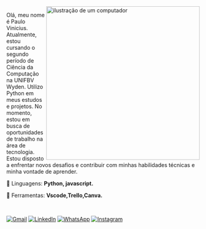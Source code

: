 <img src="https://raw.githubusercontent.com/MicaelliMedeiros/micaellimedeiros/master/image/computer-illustration.png" alt="ilustração de um computador" min-width="400px" max-width="400px" width="400px" align="right">

<p align="left"> 
  Olá, meu nome é Paulo Vinicius. Atualmente, estou cursando o segundo período de Ciência da Computação na UNIFBV Wyden. Utilizo Python em meus estudos e projetos. No momento, estou em busca de oportunidades de trabalho na área de tecnologia. Estou disposto a enfrentar novos desafios e contribuir com minhas habilidades técnicas e minha vontade de aprender.</p>

<p align="left">
  🦄 Linguagens: <strong>Python, javascript.</strong>
</p>

<p align="left">
  💼 Ferramentas: <strong>Vscode,Trello,Canva.</strong>
</p>

<br>

<p align="left">
  <a href="#" title="Gmail">
  <img src="https://img.shields.io/badge/-Gmail-FF0000?style=flat-square&labelColor=FF0000&logo=gmail&logoColor=white&link=https://is.gd/EWwmGA" alt="Gmail"/></a>
  <a href="#" title="LinkedIn">
  <img src="https://img.shields.io/badge/-Linkedin-0e76a8?style=flat-square&logo=Linkedin&logoColor=white&link=https://www.linkedin.com/in/viniciusincode/" alt="LinkedIn"/></a>
  <a href="#" title="WhatsApp">
  <img src="https://img.shields.io/badge/-WhatsApp-25d366?style=flat-square&labelColor=25d366&logo=whatsapp&logoColor=white&link=https://criarmeulink.com.br/u/1720025798" alt="WhatsApp"/></a>
  <!--<a href="#" title="Facebook">
  <img src="https://img.shields.io/badge/-Facebook-3b5998?style=flat-square&labelColor=3b5998&logo=facebook&logoColor=white&link=LINK-DO-SEU-FACEBOOK" alt="Facebook"/></a>-->
  <a href="#" title="Instagram">
  <img src="https://img.shields.io/badge/-Instagram-DF0174?style=flat-square&labelColor=DF0174&logo=instagram&logoColor=white&link=https://www.instagram.com/paulo_v1n1cius/" alt="Instagram"/></a>
</p>

